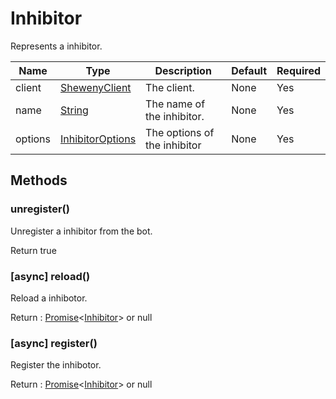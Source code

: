 # Inhibitor

Represents a inhibitor.

| Name    | Type                                                                                              | Description                  | Default | Required |
| ------- | ------------------------------------------------------------------------------------------------- | ---------------------------- | ------- | -------- |
| client  | [ShewenyClient](../classes/ShewenyClient.md)                                                      | The client.                  | None    | Yes      |
| name    | [String](https://developer.mozilla.org/en-US/docs/Web/JavaScript/Reference/Global_Objects/String) | The name of the inhibitor.   | None    | Yes      |
| options | [InhibitorOptions](../typedef/InhibitorOptions.md)                                                | The options of the inhibitor | None    | Yes      |

## Methods

### unregister()

Unregister a inhibitor from the bot.

Return true

### [async] reload()

Reload a inhibotor.

Return : [Promise](https://developer.mozilla.org/en-US/docs/Web/JavaScript/Reference/Global_Objects/Promise)<[Inhibitor](.)> or null

### [async] register()

Register the inhibotor.

Return : [Promise](https://developer.mozilla.org/en-US/docs/Web/JavaScript/Reference/Global_Objects/Promise)<[Inhibitor](.)> or null
